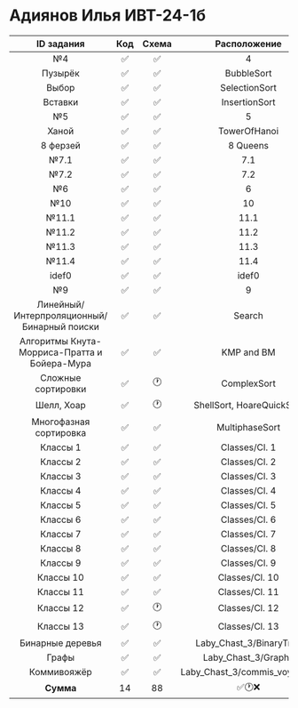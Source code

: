 # Адиянов Илья ИВТ-24-1б  
| ID задания | Код | Схема | Расположение |                                                 
| :----: | :----: | :----: | :----: |
| №4 | ✅ | ✅ | 4 |
| Пузырёк | ✅ | ✅ | BubbleSort |
| Выбор | ✅ | ✅ | SelectionSort |
| Вставки | ✅ | ✅ | InsertionSort |
| №5 | ✅ | ✅ | 5 |
| Ханой | ✅ | ✅ | TowerOfHanoi |
| 8 ферзей | ✅ | ✅ | 8 Queens |
| №7.1 | ✅ | ✅ | 7.1 |
| №7.2 | ✅ | ✅ | 7.2 |
| №6 | ✅ | ✅ | 6 |
| №10 | ✅ | ✅ | 10 |
| №11.1 | ✅ | ✅ | 11.1 |
| №11.2 | ✅ | ✅ | 11.2 |
| №11.3 | ✅ | ✅ | 11.3 |
| №11.4 | ✅ | ✅ | 11.4 |
| idef0 | ✅ | ✅ | idef0 |
| №9 | ✅ | ✅ | 9 |
| Линейный/Интерпроляционный/Бинарный поиски | ✅ | ✅ | Search |
| Алгоритмы Кнута-Морриса-Пратта и Бойера-Мура | ✅ | ✅ | KMP and BM |
| Сложные сортировки | ✅ | 🕐 | ComplexSort |
| Шелл, Хоар | ✅ | 🕐 | ShellSort, HoareQuickSort |
| Многофазная сортировка | ✅ | ✅ | MultiphaseSort |
| Классы 1 | ✅ | ✅ | Classes/Cl. 1 |
| Классы 2 | ✅ | ✅ | Classes/Cl. 2 |
| Классы 3 | ✅ | ✅ | Classes/Cl. 3 |
| Классы 4 | ✅ | ✅ | Classes/Cl. 4 |
| Классы 5 | ✅ | ✅ | Classes/Cl. 5 |
| Классы 6 | ✅ | ✅ | Classes/Cl. 6 |
| Классы 7 | ✅ | ✅ | Classes/Cl. 7 |
| Классы 8 | ✅ | ✅ | Classes/Cl. 8 |
| Классы 9 | ✅ | ✅ | Classes/Cl. 9 |
| Классы 10 | ✅ | ✅ | Classes/Cl. 10 |
| Классы 11 | ✅ | ✅ | Classes/Cl. 11 |
| Классы 12 | ✅ | 🕐 | Classes/Cl. 12 |
| Классы 13 | ✅ | 🕐 | Classes/Cl. 13 |
| Бинарные деревья | ✅ | ✅ | Laby_Chast_3/BinaryTree |
| Графы | ✅ | ✅ | Laby_Chast_3/Graphs |
| Коммивояжёр | ✅ | ✅ | Laby_Chast_3/commis_voyageur |
| **Сумма** | 14 | 88 | ✅🕐❌ |
